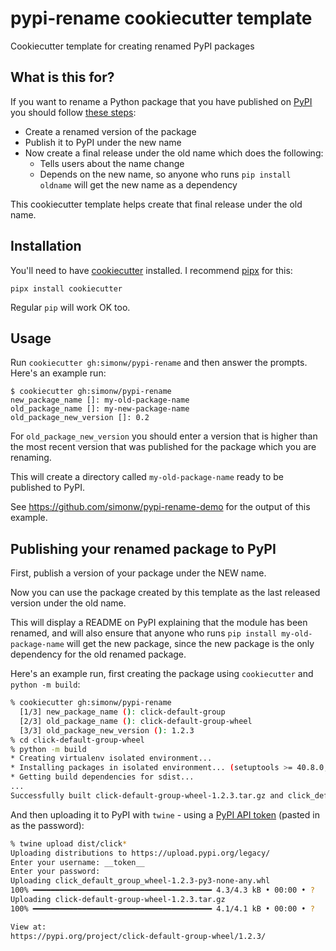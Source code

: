 # pypi-rename cookiecutter template

Cookiecutter template for creating renamed PyPI packages

## What is this for?

If you want to rename a Python package that you have published on [PyPI](https://pypi.org/) you should follow [these steps](https://www.python.org/dev/peps/pep-0423/#how-to-rename-a-project):

* Create a renamed version of the package
* Publish it to PyPI under the new name
* Now create a final release under the old name which does the following:
  - Tells users about the name change
  - Depends on the new name, so anyone who runs `pip install oldname` will get the new name as a dependency

This cookiecutter template helps create that final release under the old name.

## Installation

You'll need to have [cookiecutter](https://cookiecutter.readthedocs.io/) installed. I recommend [pipx](https://pipxproject.github.io/pipx/) for this:

    pipx install cookiecutter

Regular `pip` will work OK too.

## Usage

Run `cookiecutter gh:simonw/pypi-rename` and then answer the prompts. Here's an example run:

    $ cookiecutter gh:simonw/pypi-rename
    new_package_name []: my-old-package-name
    old_package_name []: my-new-package-name
    old_package_new_version []: 0.2

For `old_package_new_version` you should enter a version that is higher than the most recent version that was published for the package which you are renaming.

This will create a directory called `my-old-package-name` ready to be published to PyPI.

See https://github.com/simonw/pypi-rename-demo for the output of this example.

## Publishing your renamed package to PyPI

First, publish a version of your package under the NEW name.

Now you can use the package created by this template as the last released version under the old name.

This will display a README on PyPI explaining that the module has been renamed, and will also ensure that anyone who runs `pip install my-old-package-name` will get the new package, since the new package is the only dependency for the old renamed package.

Here's an example run, first creating the package using `cookiecutter` and `python -m build`:
```bash
% cookiecutter gh:simonw/pypi-rename
  [1/3] new_package_name (): click-default-group
  [2/3] old_package_name (): click-default-group-wheel
  [3/3] old_package_new_version (): 1.2.3
% cd click-default-group-wheel
% python -m build
* Creating virtualenv isolated environment...
* Installing packages in isolated environment... (setuptools >= 40.8.0, wheel)
* Getting build dependencies for sdist...
...
Successfully built click-default-group-wheel-1.2.3.tar.gz and click_default_group_wheel-1.2.3-py3-none-any.whl
```
And then uploading it to PyPI with `twine` - using a [PyPI API token](https://pypi.org/help/#apitoken) (pasted in as the password):
```bash
% twine upload dist/click*
Uploading distributions to https://upload.pypi.org/legacy/
Enter your username: __token__
Enter your password: 
Uploading click_default_group_wheel-1.2.3-py3-none-any.whl
100% ━━━━━━━━━━━━━━━━━━━━━━━━━━━━━━━━━━━━━━━━ 4.3/4.3 kB • 00:00 • ?
Uploading click-default-group-wheel-1.2.3.tar.gz
100% ━━━━━━━━━━━━━━━━━━━━━━━━━━━━━━━━━━━━━━━━ 4.1/4.1 kB • 00:00 • ?

View at:
https://pypi.org/project/click-default-group-wheel/1.2.3/
```
